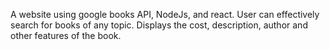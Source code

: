 A website using google books API, NodeJs, and react. User can effectively search for books of any topic. Displays the cost, description, author and other features of the book.

